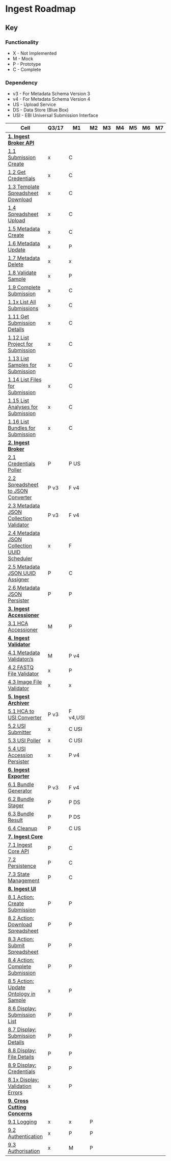 # Ingest Roadmap

## Key

###  Functionality
* X - Not Implemented
* M - Mock
* P - Prototype
* C - Complete

### Dependency
* v3 - For Metadata Schema Version 3
* v4 - For Metadata Schema Version 4
* US - Upload Service
* DS - Data Store (Blue Box)
* USI - EBI Universal Submission Interface

|Cell|Q3/17|M1|M2|M3|M4|M5|M6|M7|
|----|--|--|--|--|--|--|--|--|
|__[1. Ingest Broker API](../components/ingest-broker-api)__||
|[1.1 Submission Create](../components/ingest-broker-api/#11-submission-create)|x|C| | | | | | |
|[1.2 Get Credentials](../components/ingest-broker-api/#12-get-credentials)|x|C| | | | | | |
|[1.3 Template Spreadsheet Download](../components/ingest-broker-api/#13-template-spreadsheet-download)|x|C| | | | | | |
|[1.4 Spreadsheet Upload](../components/ingest-broker-api/#14-spreadsheet-upload)|x|C| | | | | | |
|[1.5 Metadata Create](../components/ingest-broker-api/#15-metadata-create)|x|C| | | | | | |
|[1.6 Metadata Update](../components/ingest-broker-api/#16-metadata-update)|x|P| | | | | | |
|[1.7 Metadata Delete](../components/ingest-broker-api/#17-metadata-delete)|x|x| | | | | | |
|[1.8 Validate Sample](../components/ingest-broker-api/#18-validate-sample)|x|P| | | | | | |
|[1.9 Complete Submission](../components/ingest-broker-api/#19-complete-submission)|x|C| | | | | | |
|[1.1x List All Submissions](../components/ingest-broker-api/#11x-list-all-submissions)|x|C| | | | | | |
|[1.11 Get Submission Details](../components/ingest-broker-api/#111-get-submission-details)|x|C| | | | | | |
|[1.12 List Project for Submission](../components/ingest-broker-api/#112-list-project-for-submission)|x|C| | | | | | |
|[1.13 List Samples for Submission](../components/ingest-broker-api/#113-list-samples-for-submission)|x|C| | | | | | |
|[1.14 List Files for Submission](../components/ingest-broker-api/#114-list-files-for-submission)|x|C| | | | | | |
|[1.15 List Analyses for Submission](../components/ingest-broker-api/#115-list-analyses-for-submission)|x|C| | | | | | |
|[1.16 List Bundles for Submission](../components/ingest-broker-api/#116-list-bundles-for-submission)|x|C| | | | | | |
|__[2. Ingest Broker](../components/ingest-broker)__||
|[2.1 Credentials Poller](../components/ingest-broker/##21-credentials-poller)|P|P US| | | | | | |
|[2.2 Spreadsheet to JSON Converter](../components/ingest-broker/##22-spreadsheet-to-json-converter)|P v3|F v4| | | | | | |
|[2.3 Metadata JSON Collection Validator](../components/ingest-broker/##23-metadata-json-collection-validator)|P v3|F v4 | | | | | | |
|[2.4 Metadata JSON Collection UUID Scheduler](../components/ingest-broker/##24-metadata-json-collection-uuid-scheduler)|x|F | | | | | | |
|[2.5 Metadata JSON UUID Assigner](../components/ingest-broker/##25-metadata-json-uuid-assigner)|P|C| | | | | | |
|[2.6 Metadata JSON Persister](../components/ingest-broker/##26-metadata-json-persister)|P|P| | | | | | |
|__[3. Ingest Accessioner](../components/ingest-accessioner)__| | | | | | | |
|[3.1 HCA Accessioner](../components/ingest-accessioner/#31-hca-accessioner)|M|P| | | | | | |
|__[4. Ingest Validator](../components/ingest-validator)__| | | | | | | |
|[4.1 Metadata Validator/s](../components/ingest-validator/#41-metadata-validators)|M|P v4| | | | | | |
|[4.2 FASTQ File Validator](../components/ingest-validator/#42-fastq-file-validator)|x|P| | | | | | |
|[4.3 Image File Validator](../components/ingest-validator/#43-image-file-validator)|x|x| | | | | | |
|__[5. Ingest Archiver](../components/ingest-archiver)__||
|[5.1 HCA to USI Converter](../components/ingest-archiver/#51-hca-to-usi-converterhttpsgithubcomhumancellatlasingest-archiverblobmasterarchiverconverterpy)|P v3|F v4,USI| | | | | | |
|[5.2 USI Submitter](../components/ingest-archiver/#52-usi-submitter)|x|C USI| | | | | | |
|[5.3 USI Poller](../components/ingest-archiver/#53-usi-poller)|x|C USI| | | | | | |
|[5.4 USI Accession Persister](../components/ingest-archiver/#54-usi-accession-persister)|x|P v4| | | | | | |
|__[6. Ingest Exporter](../components/ingest-exporter)__||
|[6.1 Bundle Generator](../components/ingest-exporter/#61-bundle-generator)|P v3|F v4| | | | | | |
|[6.2 Bundle Stager](../components/ingest-exporter/#62-bundle-stager)|P|P DS| | | | | | |
|[6.3 Bundle Result](../components/ingest-exporter/#63-bundle-result)|P|P DS| | | | | | |
|[6.4 Cleanup](../components/ingest-exporter/#64-cleanup)|P|C US| | | | | | |
|__[7. Ingest Core](../components/ingest-core)__||
|[7.1 Ingest Core API](../components/ingest-core/#71-ingest-core-api)|P|C| | | | | | |
|[7.2 Persistence](../components/ingest-core/#72-persistence)|P|C| | | | | | |
|[7.3 State Management](../components/ingest-core/#73-state-management)|P|C| | | | | | | 
|__[8. Ingest UI](../components/ingest-ui)__| | | | | | | |
|[8.1 Action: Create Submission](../components/ingest-ui/#81-action-create-submission)|P|P| | | | | | |
|[8.2 Action: Download Spreadsheet](../components/ingest-ui/#82-action-download-spreadsheet)|P|P| | | | | | |
|[8.3 Action: Submit Spreadsheet](../components/ingest-ui/#83-action-submit-spreadsheet)|P|P| | | | | | |
|[8.4 Action: Complete Submission](../components/ingest-ui/#84-action-complete-submission)|P|P| | | | | | |
|[8.5 Action: Update Ontology in Sample](../components/ingest-ui/#85-action-update-ontology-in-sample)|x|P| | | | | | |
|[8.6 Display: Submission List](../components/ingest-ui/#86-display-submission-list)|P|P| | | | | | |
|[8.7 Display: Submission Details](../components/ingest-ui/#87-display-submission-details)|P|P| | | | | | |
|[8.8 Display: File Details](../components/ingest-ui/#88-display-file-details)|P|P| | | | | | |
|[8.9 Display: Credentials](../components/ingest-ui/#89-display-credentials)|P|P| | | | | | |
|[8.1x Display: Validation Errors](../components/ingest-ui/#81x-display-validation-errors)|x|P| | | | | | |
|__[9. Cross Cutting Concerns](../components/cross-cutting-concerns)__||
|[9.1 Logging](../components/cross-cutting-concerns/#91-logging)|x|x|P| | | | | |
|[9.2 Authentication](../components/cross-cutting-concerns/#92-authentication)|x|P|P|| | | | | |  
|[9.3 Authorisation](../components/cross-cutting-concerns/#93-authorisation) |x|M|P|| | | | | |  
